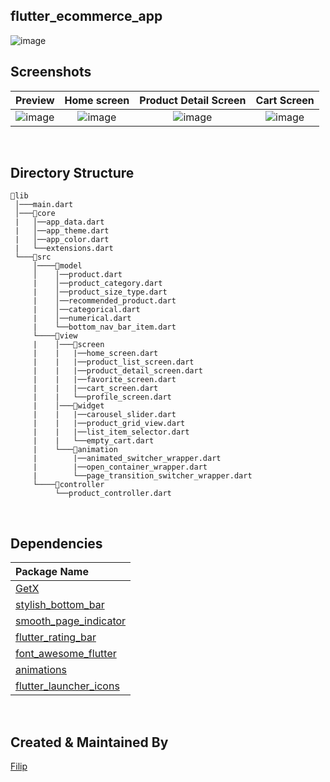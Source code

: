 ## flutter_ecommerce_app

![image](https://github.com/user-attachments/assets/a0426fce-811f-4dd2-96ff-6a5e8948022f)


## Screenshots

Preview                    |   Home screen             |  Product Detail Screen    |  Cart Screen
:-------------------------:|:-------------------------:|:-------------------------:|:-------------------------:
![image](https://github.com/user-attachments/assets/f130771a-49b2-4356-8269-8cbffe0057db)|![image](https://github.com/user-attachments/assets/86f5d959-ba82-42aa-8a74-cbffa1274c46)|![image](https://github.com/user-attachments/assets/9a90db13-8f5f-4005-b013-6904939aa4e3)|![image](https://github.com/user-attachments/assets/4cc7023a-2231-447f-922f-562d5a185f0b)


<br/>

## Directory Structure
```
📂lib
 │───main.dart  
 │───📂core  
 |   │──app_data.dart
 |   │──app_theme.dart
 |   │──app_color.dart
 |   └──extensions.dart
 └───📂src
     │────📂model
     │    │──product.dart
     |    │──product_category.dart
     |    │──product_size_type.dart
     |    │──recommended_product.dart
     |    │──categorical.dart
     |    │──numerical.dart
     |    └──bottom_nav_bar_item.dart
     └────📂view
     |    │───📂screen
     |    |   |──home_screen.dart
     |    |   |──product_list_screen.dart
     |    |   |──product_detail_screen.dart
     |    |   |──favorite_screen.dart
     |    |   |──cart_screen.dart
     |    |   └──profile_screen.dart
     |    │───📂widget
     |    |   |──carousel_slider.dart
     |    |   |──product_grid_view.dart
     |    |   |──list_item_selector.dart
     |    |   └──empty_cart.dart
     |    └───📂animation
     |        |──animated_switcher_wrapper.dart
     |        |──open_container_wrapper.dart
     |        └──page_transition_switcher_wrapper.dart
     └────📂controller
          └──product_controller.dart
```

<br/>

## Dependencies
Package Name        |
:-------------------------|
|[GetX](https://pub.dev/packages/get) 
|[stylish_bottom_bar](https://pub.dev/packages/stylish_bottom_bar) 
|[smooth_page_indicator](https://pub.dev/packages/smooth_page_indicator)
|[flutter_rating_bar](https://pub.dev/packages/flutter_rating_bar)
|[font_awesome_flutter](https://pub.dev/packages/font_awesome_flutter)
|[animations](https://pub.dev/packages/animations)
|[flutter_launcher_icons](https://pub.dev/packages/flutter_launcher_icons)

<br/>

## Created & Maintained By

[Filip](https://github.com/filip277) 



